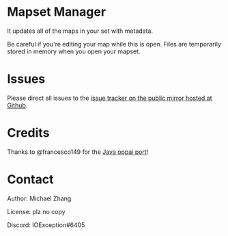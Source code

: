 Mapset Manager
==============

It updates all of the maps in your set with metadata.

Be careful if you're editing your map while this is open. Files are temporarily stored in memory when you open your mapset.

Issues
======

Please direct all issues to the [issue tracker on the public mirror hosted at Github](https://github.com/iptq/mapset-manager/issues).

Credits
=======

Thanks to @francesco149 for the [Java oppai port](https://github.com/Francesco149/koohii)!

Contact
=======

Author: Michael Zhang

License: plz no copy

Discord: IOException#6405
